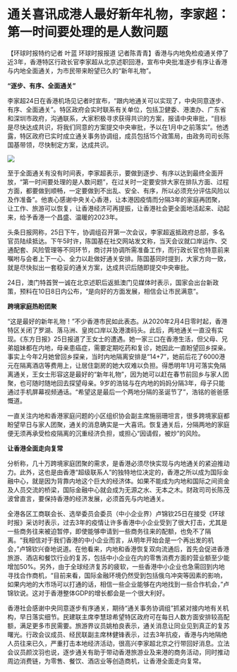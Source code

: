 # 通关喜讯成港人最好新年礼物，李家超：第一时间要处理的是人数问题

【环球时报特约记者 叶蓝 环球时报报道
记者陈青青】香港与内地免检疫通关停了近3年，香港特区行政长官李家超从北京述职回港，宣布中央批准逐步有序让香港与内地全面通关，为市民带来盼望已久的“新年礼物”。

**“逐步、有序、全面通关”**

李家超24日在香港机场见记者时宣布，“跟内地通关可以实现了，中央同意逐步、有序、全面通关”。特区政府会实时联系有关单位，包括卫健委、港澳办、广东省和深圳市政府，沟通联系，大家积极寻求获得共识的方案，报请中央审批，“目标是尽快达成共识，将我们同意的方案提交中央审批，予以在1月中之前落实”。他透露，特区政府已实时成立通关事务协调组，成员包括15个政策局，由政务司司长陈国基带领，尽快制定方案，达成共识。

![](https://inews.gtimg.com/newsapp_bt/0/15576755981/1000)

至于全面通关有没有时间表，李家超表示，要做到逐步、有序以达到最终全面开放，“第一时间要处理的是人数问题”，在过关时一定要安排大家在排队方面、过程方面，都要做到顺畅，一定要做到不出乱、安全、有序，所以必须充分评估风险以及作准备”。他衷心感谢中央关心香港，让本港因疫情而分隔3年的家庭再团聚，让工作、旅游可以恢复，让香港经济可再提振，让香港社会更全面地活起来、动起来，给予香港一个昌盛、温暖的2023年。

头条日报网称，25日下午，协调组召开第一次会议，李家超返抵政府总部，多名官员陆续抵达。下午5时许，陈国基在社交网站发文称，当天会议就口岸运作、交通配套、风险管理等不同环节，商讨并协调所需准备工作，而行政长官也特意前来嘱咐与会者上下一心、全力以赴做好通关安排。陈国基同时提到，大家方向一致，就是尽快拟出一套稳妥的通关方案，达成共识后随即提交中央审批。

24日，澳门特首贺一诚在北京述职后返抵澳门见媒体时表示，国家会出台新政策，预料在10日8日内公布，“是向好的方面发展，相信会让市民满意”。

**跨境家庭热盼团聚**

“这是最好的新年礼物！”不少香港市民如此表态。从2020年2月4日零时起，香港特区关闭了罗湖、落马洲、皇岗口岸以及港澳码头。此后，两地通关一直没有实现。《东方日报》25日报道了王女士的遭遇。她一家三口在香港生活，但父母、兄弟姐妹都在内地，母亲患癌症，需要定期吃药和复诊，她因此一直盼望回乡探亲。事实上今年2月她曾回乡探亲，当时内地隔离安排是“14+7”，她前后花了6000港元在隔离酒店等费用上，让居住劏房的她大叹难以负担。得悉明年1月可落实免隔离通关，王女士形容这是最好的“新年礼物”，因为她可以赶在春节前回乡与家人团聚，也可随时随地回去探望母亲。9岁的浩铭与在内地的妈妈分隔3年，母子只能通过手机屏幕视频通话。“希望这是最后一个两地分隔的圣诞节了”，浩铭的爸爸感慨道。

一直关注内地和香港家庭问题的小区组织协会副主席施丽珊坦言，很多跨境家庭都盼望早日与家人团聚，通关的消息确实是一大喜讯。恢复通关后，分隔两地的家庭便无须再承受检疫隔离的沉重经济负担，或担心“因请假，被炒”的风险。

**让香港全面走向复常**

分析称，几十万跨境家庭团聚的需求，是香港必须尽快实现与内地通关的紧迫推动力。此外，这也是由香港“超级联系人”的独特地位决定的，香港之所以成为国际金融中心，就是因为背靠内地这个巨大的经济体。如果不能成为内地和国际之间资金及人员交流的桥梁，国际金融中心就会成为无源之水、无本之木。财政司司长陈茂波曾直言，要保持香港的经济发展，必须首先与内地通关。

全港各区工商联会长、选举委员会委员（中小企业界）卢锦钦25日在接受《环球时报》采访时表示，过去3年的疫情让许多香港中小企业受到了很大打击，尤其是一些商务往来被迫暂停，即使能够申请到一些商务往来的配额，也免不了隔离。“我相信对于我们香港的中小企业而言，从明年开始会是一个再出发的机会，”卢锦钦兴奋地说道。在他看来，内地和香港恢复双向流通后，首先会促进香港旅游、酒店和餐饮行业的复苏，包括中小企业在内的零售消费方面的营业额至少能增加50%。另外，由于全球经济复苏的疲软，一些香港中小企业也急需回到内地寻找合作商机，“目前来看，国际金融环境仍然受到包括俄乌冲突等因素的影响，如果内地的大市场可以打通的话，相信一些企业能够在内地找到一些合作机会，”卢锦钦说。这对于香港整体GDP的增长都会是一个很大利好。

香港社会感谢中央同意逐步有序通关，期待“通关事务协调组”抓紧对接内地有关机构，早日落实细节。民建联主席李慧琼希望特区政府可在每日人数方面安排较高配额，满足更多市民需要。旅游界议员姚柏良表示，通关消息让同业见到真正的复苏曙光。行政会议成员、经民联副主席林健锋表示，过去3年抗疫，香港与内地隔绝人员往来已久，严重打击本地经济活动，很高兴李家超北京之行带回好消息。立法会议员颜汶羽也说，逐步通关有助于带动香港旅游业及来港的商务活动，同时推动周边消费链，为零售、餐饮、酒店业等创造商机，让香港全面走向复常。


